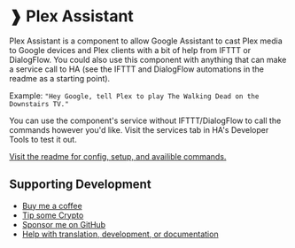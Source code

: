 # ❱ Plex Assistant

Plex Assistant is a component to allow Google Assistant to cast Plex media to Google devices and Plex clients with a bit of help from IFTTT or DialogFlow. You could also use this component with anything that can make a service call to HA (see the IFTTT and DialogFlow automations in the readme as a starting point).

Example: `"Hey Google, tell Plex to play The Walking Dead on the Downstairs TV."`

You can use the component's service without IFTTT/DialogFlow to call the commands however you'd like. Visit the services tab in HA's Developer Tools to test it out.

[Visit the readme for config, setup, and availible commands.](https://github.com/maykar/plex_assistant)


## Supporting Development
- [Buy me a coffee](https://www.buymeacoffee.com/FgwNR2l)
- [Tip some Crypto](https://github.com/sponsors/maykar)
- [Sponsor me on GitHub](https://github.com/sponsors/maykar)
- [Help with translation, development, or documentation](https://github.com/maykar/plex_assistant)
